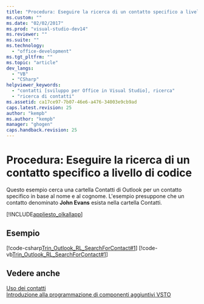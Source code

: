 ```yaml
---
title: "Procedura: Eseguire la ricerca di un contatto specifico a livello di codice"
ms.custom: ""
ms.date: "02/02/2017"
ms.prod: "visual-studio-dev14"
ms.reviewer: ""
ms.suite: ""
ms.technology: 
  - "office-development"
ms.tgt_pltfrm: ""
ms.topic: "article"
dev_langs: 
  - "VB"
  - "CSharp"
helpviewer_keywords: 
  - "contatti [sviluppo per Office in Visual Studio], ricerca"
  - "ricerca di contatti"
ms.assetid: ca17ce97-7b07-46e6-a476-34003e9cb9ad
caps.latest.revision: 25
author: "kempb"
ms.author: "kempb"
manager: "ghogen"
caps.handback.revision: 25
---
```

# Procedura: Eseguire la ricerca di un contatto specifico a livello di codice
  Questo esempio cerca una cartella Contatti di Outlook per un contatto specifico in base al nome e al cognome. L'esempio presuppone che un contatto denominato **John Evans** esista nella cartella Contatti.  
  
 [!INCLUDE[appliesto_olkallapp](../vsto/includes/appliesto-olkallapp-md.md)]  
  
## Esempio  
 [!code-csharp[Trin_Outlook_RL_SearchForContact#1](../snippets/csharp/VS_Snippets_OfficeSP/Trin_Outlook_RL_SearchForContact/CS/thisaddin.cs#1)]
 [!code-vb[Trin_Outlook_RL_SearchForContact#1](../snippets/visualbasic/VS_Snippets_OfficeSP/Trin_Outlook_RL_SearchForContact/VB/thisaddin.vb#1)]  
  
## Vedere anche  
 [Uso dei contatti](../vsto/working-with-contact-items.md)   
 [Introduzione alla programmazione di componenti aggiuntivi VSTO](../vsto/getting-started-programming-vsto-add-ins.md)  
  
  